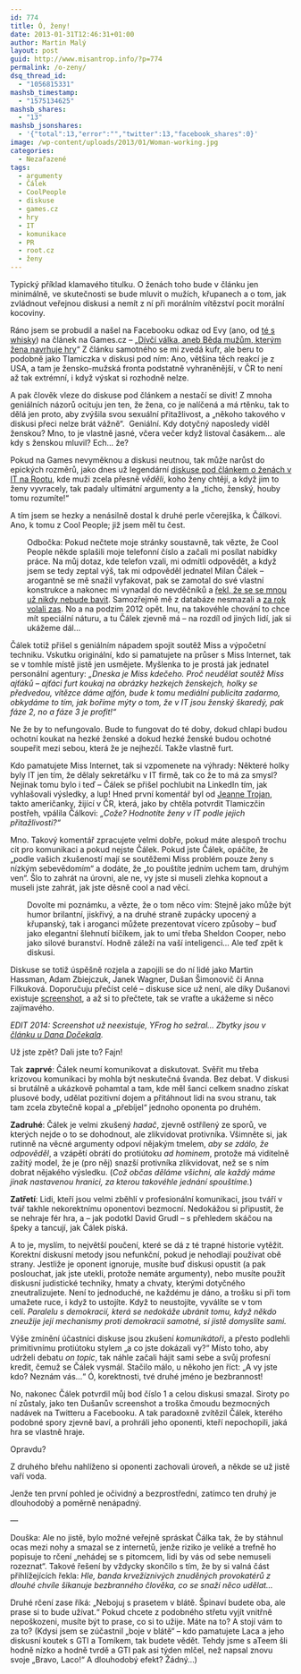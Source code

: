 ```yaml
---
id: 774
title: Ó, ženy!
date: 2013-01-31T12:46:31+01:00
author: Martin Malý
layout: post
guid: http://www.misantrop.info/?p=774
permalink: /o-zeny/
dsq_thread_id:
  - "1056815331"
mashsb_timestamp:
  - "1575134625"
mashsb_shares:
  - "13"
mashsb_jsonshares:
  - '{"total":13,"error":"","twitter":13,"facebook_shares":0}'
image: /wp-content/uploads/2013/01/Woman-working.jpg
categories:
  - Nezařazené
tags:
  - argumenty
  - Čálek
  - CoolPeople
  - diskuse
  - games.cz
  - hry
  - IT
  - komunikace
  - PR
  - root.cz
  - ženy
---
```

Typický příklad klamavého titulku. O ženách toho bude v článku jen minimálně, ve skutečnosti se bude mluvit o mužích, křupanech a o tom, jak zvládnout veřejnou diskusi a nemít z ní při morálním vítězství pocit morální kocoviny.

<!--more-->

Ráno jsem se probudil a našel na Facebooku odkaz od Evy (ano, od [té s whisky](http://www.misantrop.info/uslechtily-konicek/)) na článek na Games.cz &#8211; &#8222;[Dívčí válka, aneb Běda mužům, kterým žena navrhuje hry](http://games.tiscali.cz/tema/divci-valka-aneb-beda-muzum-kterym-zena-navrhuje-hry-61925)&#8220; Z článku samotného se mi zvedá kufr, ale beru to podobně jako Tlamiczka v diskusi pod ním: Ano, většina těch reakcí je z USA, a tam je žensko-mužská fronta podstatně vyhraněnější, v ČR to není až tak extrémní, i když výskat si rozhodně nelze.

A pak člověk vleze do diskuse pod článkem a nestačí se divit! Z mnoha geniálních názorů ocituju jen ten, že žena, co je nalíčená a má rtěnku, tak to dělá jen proto, aby zvýšila svou sexuální přitažlivost, a &#8222;někoho takového v diskusi přeci nelze brát vážně&#8220;.  Geniální. Kdy dotyčný naposledy viděl ženskou? Mno, to je vlastně jasné, včera večer když listoval časákem&#8230; ale kdy s ženskou mluvil? Ech&#8230; že?

Pokud na Games nevyměknou a diskusi neutnou, tak může narůst do epických rozměrů, jako dnes už legendární [diskuse pod článkem o ženách v IT na Rootu](http://www.root.cz/clanky/it-zeny-nejsou-vitany/nazory/), kde muži zcela přesně _věděli_, koho ženy chtějí, a když jim to ženy vyvracely, tak padaly ultimátní argumenty a la &#8222;ticho, ženský, houby tomu rozumíte!&#8220;

A tím jsem se hezky a nenásilně dostal k druhé perle včerejška, k Čálkovi. Ano, k tomu z Cool People; již jsem měl tu čest.

<p style="padding-left: 30px;">
  Odbočka: Pokud nečtete moje stránky soustavně, tak vězte, že Cool People někde splašili moje telefonní číslo a začali mi posílat nabídky práce. Na můj dotaz, kde telefon vzali, mi odmítli odpovědět, a když jsem se tedy zeptal výš, tak mi odpověděl jednatel Milan Čálek &#8211; arogantně se mě snažil vyfakovat, pak se zamotal do své vlastní konstrukce a nakonec mi vynadal do nevděčníků a <a href="http://www.misantrop.info/nejsme-personalni-agentura">řekl, že se se mnou už nikdy nebude bavit</a>. Samozřejmě mě z databáze nesmazali a <a href="http://strucny.misantrop.info/co-ze-se-stane-kdyz-pozadate-aby-vam-uz-nikdy">za rok volali zas</a>. No a na podzim 2012 opět. Inu, na takovéhle chování to chce mít speciální náturu, a tu Čálek zjevně má &#8211; na rozdíl od jiných lidí, jak si ukážeme dál&#8230;
</p>

Čálek totiž přišel s geniálním nápadem spojit soutěž Miss a výpočetní techniku. Vskutku originální, kdo si pamatujete na průser s Miss Internet, tak se v tomhle místě jistě jen usmějete. Myšlenka to je prostá jak jednatel personální agentury: _&#8222;Dneska je Miss kdečeho. Proč neudělat soutěž Miss ajťáků &#8211; ajťáci furt koukaj na obrázky hezkejch ženskejch, holky se předvedou, vítězce dáme ajfón, bude k tomu mediální publicita zadarmo, obkydáme to tím, jak boříme mýty o tom, že v IT jsou ženský škaredý, pak fáze 2, no a fáze 3 je profit!&#8220;_

Ne že by to nefungovalo. Bude to fungovat do té doby, dokud chlapi budou ochotní koukat na hezké ženské a dokud hezké ženské budou ochotné soupeřit mezi sebou, která že je nejhezčí. Takže vlastně furt.

Kdo pamatujete Miss Internet, tak si vzpomenete na výhrady: Některé holky byly IT jen tím, že dělaly sekretářku v IT firmě, tak co že to má za smysl? Nejinak tomu bylo i teď &#8211; Čálek se přišel pochlubit na LinkedIn tím, jak vyhlašovali výsledky, a lup! Hned první komentář byl od [Jeanne Trojan](http://www.jmtcz.cz/index.php/en/aboutme), takto američanky, žijící v ČR, která, jako by chtěla potvrdit Tlamiczčin postřeh, vpálila Čálkovi: _&#8222;Cože? Hodnotíte ženy v IT podle jejich přitažlivosti?&#8220;_

Mno. Takový komentář zpracujete velmi dobře, pokud máte alespoň trochu cit pro komunikaci a pokud nejste Čálek. Pokud jste Čálek, opáčíte, že &#8222;podle vašich zkušeností mají se soutěžemi Miss problém pouze ženy s nízkým sebevědomím&#8220; a dodáte, že &#8222;to pouštíte jedním uchem tam, druhým ven&#8220;. Šlo to zahrát na úrovni, ale ne, vy jste si museli zlehka kopnout a museli jste zahrát, jak jste děsně cool a nad věcí.

<p style="padding-left: 30px;">
  Dovolte mi poznámku, a vězte, že o tom něco vím: Stejně jako může být humor brilantní, jiskřivý, a na druhé straně zupácky upocený a křupanský, tak i aroganci můžete prezentovat vícero způsoby &#8211; buď jako elegantní šlehnutí bičíkem, jak to umí třeba Sheldon Cooper, nebo jako silové buranství. Hodně záleží na vaší inteligenci&#8230; Ale teď zpět k diskusi.
</p>

Diskuse se totiž úspěšně rozjela a zapojili se do ní lidé jako Martin Hassman, Adam Zbiejczuk, Janek Wagner, Dušan Šimonovič či Anna Filkuková. Doporučuju přečíst celé &#8211; diskuse sice už není, ale díky Dušanovi existuje [screenshot](http://imageshack.us/f/6/missitmartincalekinacti.png/), a až si to přečtete, tak se vraťte a ukážeme si něco zajímavého.

_EDIT 2014: Screenshot už neexistuje, YFrog ho sežral&#8230; Zbytky jsou v [článku u Dana Dočekala](http://www.pooh.cz/WEBDESIGN/a.asp?a=2018005)._

Už jste zpět? Dali jste to? Fajn!

Tak **zaprvé**: Čálek neumí komunikovat a diskutovat. Svěřit mu třeba krizovou komunikaci by mohla být neskutečná švanda. Bez debat. V diskusi si brutálně a ukázkově pohamtal a tam, kde měl šanci celkem snadno získat plusové body, udělat pozitivní dojem a přitáhnout lidi na svou stranu, tak tam zcela zbytečně kopal a &#8222;přebíjel&#8220; jednoho oponenta po druhém.

**Zadruhé**: Čálek je velmi zkušený _hadač_, zjevně ostřílený ze sporů, ve kterých nejde o to se dohodnout, ale zlikvidovat protivníka. Všimněte si, jak rutinně na věcné argumenty odpoví nějakým tmelem, _aby se zdálo, že odpověděl_, a vzápětí obrátí do protiútoku _ad hominem_, protože má viditelně zažitý model, že je (pro něj) snazší protivníka zlikvidovat, než se s ním dobrat nějakého výsledku. (_Což občas děláme všichni, ale každý máme jinak nastavenou hranici, za kterou takovéhle jednání spouštíme._)

**Zatřetí**: Lidi, kteří jsou velmi zběhlí v profesionální komunikaci, jsou tváří v tvář takhle nekorektnímu oponentovi bezmocní. Nedokážou si připustit, že se nehraje fér hra, a &#8211; jak podotkl David Grudl &#8211; s přehledem skáčou na špeky a tancují, jak Čálek píská.

A to je, myslím, to největší poučení, které se dá z té trapné historie vytěžit. Korektní diskusní metody jsou nefunkční, pokud je nehodlají používat obě strany. Jestliže je oponent ignoruje, musíte buď diskusi opustit (a pak poslouchat, jak jste utekli, protože nemáte argumenty), nebo musíte použít diskusní judistické techniky, hmaty a chvaty, kterými dotyčného zneutralizujete. Není to jednoduché, ne každému je dáno, a trošku si při tom umažete ruce, i když to ustojíte. Když to neustojíte, vyválíte se v tom celí. _Paralelu s demokracií, která se nedokáže ubránit tomu, když někdo zneužije její mechanismy proti demokracii samotné, si jistě domyslíte sami._

Výše zmínění účastníci diskuse jsou zkušení _komunikátoři_, a přesto podlehli primitivnímu protiútoku stylem &#8222;a co jste dokázali vy?&#8220; Místo toho, aby udrželi debatu _on topic_, tak náhle začali hájit sami sebe a svůj profesní kredit, čemuž se Čálek vysmál. Stačilo málo, u někoho jen říct: &#8222;A vy jste kdo? Neznám vás&#8230;&#8220; Ó, korektnosti, tvé druhé jméno je bezbrannost!

No, nakonec Čálek potvrdil můj bod číslo 1 a celou diskusi smazal. Siroty po ní zůstaly, jako ten Dušanův screenshot a troška čmoudu bezmocných nadávek na Twitteru a Facebooku. A tak paradoxně zvítězil Čálek, kterého podobné spory zjevně baví, a prohráli jeho oponenti, kteří nepochopili, jaká hra se vlastně hraje.

Opravdu?

Z druhého břehu nahlíženo si oponenti zachovali úroveň, a někde se už jistě vaří voda.

Jenže ten první pohled je očividný a bezprostřední, zatímco ten druhý je dlouhodobý a poměrně nenápadný.

&#8212;

Douška: Ale no jistě, bylo možné veřejně spráskat Čálka tak, že by stáhnul ocas mezi nohy a smazal se z internetů, jenže riziko je veliké a trefně ho popisuje to rčení &#8222;nehádej se s pitomcem, lidi by vás od sebe nemuseli rozeznat&#8220;. Takové řešení by vždycky skončilo s tím, že by si valná část přihlížejících řekla: _Hle, banda krvežíznivých znuděných provokatérů z dlouhé chvíle šikanuje bezbranného člověka, co se snaží něco udělat&#8230;_

Druhé rčení zase říká: &#8222;Nebojuj s prasetem v blátě. Špinaví budete oba, ale prase si to bude užívat.&#8220; Pokud chcete z podobného střetu vyjít vnitřně nepoškozeni, musíte být to prase, co si to užije. Máte na to? A stojí vám to za to? (Kdysi jsem se zúčastnil &#8222;boje v blátě&#8220; &#8211; kdo pamatujete Laca a jeho diskusní koutek s GTI a Tomíkem, tak budete vědět. Tehdy jsme s aTeem šli hodně nízko a hodně tvrdě a GTI pak asi týden mlčel, než napsal znovu svoje &#8222;Bravo, Laco!&#8220; A dlouhodobý efekt? Žádný&#8230;)